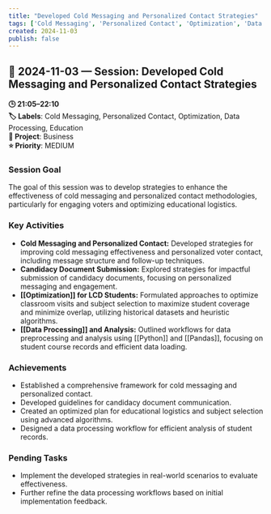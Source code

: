 ```yaml
---
title: "Developed Cold Messaging and Personalized Contact Strategies"
tags: ['Cold Messaging', 'Personalized Contact', 'Optimization', 'Data Processing', 'Education']
created: 2024-11-03
publish: false
---
```


## 📅 2024-11-03 — Session: Developed Cold Messaging and Personalized Contact Strategies

**🕒 21:05–22:10**  
**🏷️ Labels**: Cold Messaging, Personalized Contact, Optimization, Data Processing, Education  
**📂 Project**: Business  
**⭐ Priority**: MEDIUM  


### Session Goal
The goal of this session was to develop strategies to enhance the effectiveness of cold messaging and personalized contact methodologies, particularly for engaging voters and optimizing educational logistics.

### Key Activities
- **Cold Messaging and Personalized Contact:** Developed strategies for improving cold messaging effectiveness and personalized voter contact, including message structure and follow-up techniques.
- **Candidacy Document Submission:** Explored strategies for impactful submission of candidacy documents, focusing on personalized messaging and engagement.
- **[[Optimization]] for LCD Students:** Formulated approaches to optimize classroom visits and subject selection to maximize student coverage and minimize overlap, utilizing historical datasets and heuristic algorithms.
- **[[Data Processing]] and Analysis:** Outlined workflows for data preprocessing and analysis using [[Python]] and [[Pandas]], focusing on student course records and efficient data loading.

### Achievements
- Established a comprehensive framework for cold messaging and personalized contact.
- Developed guidelines for candidacy document communication.
- Created an optimized plan for educational logistics and subject selection using advanced algorithms.
- Designed a data processing workflow for efficient analysis of student records.

### Pending Tasks
- Implement the developed strategies in real-world scenarios to evaluate effectiveness.
- Further refine the data processing workflows based on initial implementation feedback.
